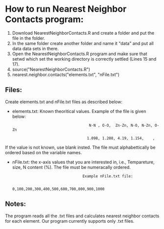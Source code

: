 # How to run Nearest Neighbor Contacts program:

1. Download NearestNeighborContacts.R and create a folder and put the file in the folder.
2. In the same folder create another folder and name it "data" and put all data data sets in there.
3. Open the NearestNeighborContacts.R program and make sure that setwd which set the working directory is correctly settled (Lines 15 and 17). 
4. source("NearestNeighborContacts.R")
5. nearest.neighbor.contacts("elements.txt", "nFile.txt")


## Files:

Create elements.txt and nFile.txt files as described below:

* elements.txt: Known theoritical values. Example of the file is given below:

                                         N-N , O-O,  Zn-Zn, N-O, N-Zn, O-Zn

                                        1.098, 1.208, 4.19, 1.154,    ,  

If the value is not known, use blank insted. The file must alphabettically be ordered based on the variable names.

* nFile.txt: the  x-axis values that you are interested in, i.e., Tempareture, size, N content (%). The file must be numeracally ordered.

                                      Example nFile.txt file:

                                0,100,200,300,400,500,600,700,800,900,1000
 


## Notes:

The program reads all the .txt files and calculates nearest neighbor contacts for each element. Our program currently supports only .txt files.
